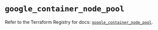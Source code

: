 # `google_container_node_pool`

Refer to the Terraform Registry for docs: [`google_container_node_pool`](https://registry.terraform.io/providers/hashicorp/google-beta/5.16.0/docs/resources/google_container_node_pool).
